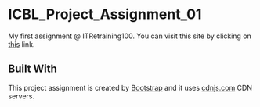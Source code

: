 # ICBL_Project_Assignment_01
My first assignment @ ITRetraining100.
You can visit this site by clicking on [this](https://bit.ly/33SdRyL) link.

## Built With
This project assignment is created by [Bootstrap](https://github.com/twbs) and it uses [cdnjs.com](https://github.com/cdnjs) CDN servers.
